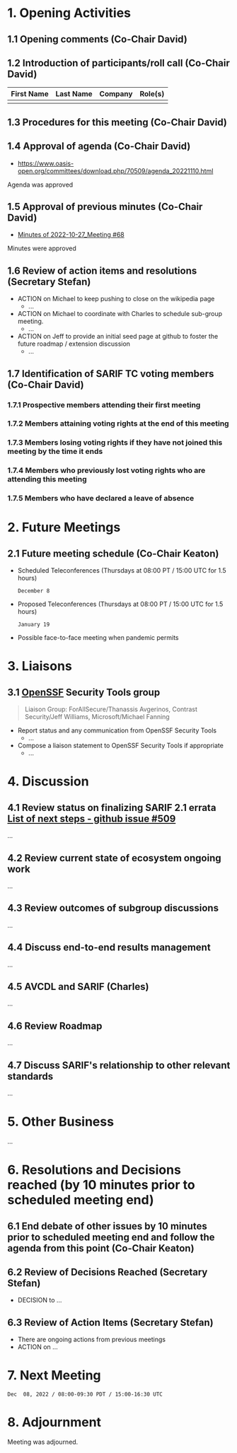# 1. Opening Activities

## 1.1 Opening comments (Co-Chair David)

## 1.2 Introduction of participants/roll call (Co-Chair David)

| First Name | Last Name | Company           | Role(s)                 |
|:-----------|:----------|:------------------|:------------------------|
|            |           |                   |                         |

## 1.3 Procedures for this meeting (Co-Chair David)

## 1.4 Approval of agenda (Co-Chair David)

* https://www.oasis-open.org/committees/download.php/70509/agenda_20221110.html

Agenda was approved

## 1.5 Approval of previous minutes (Co-Chair David)

* [Minutes of 2022-10-27_Meeting #68](https://www.oasis-open.org/committees/document.php?document_id=70508&wg_abbrev=sarif)

Minutes were approved

## 1.6 Review of action items and resolutions (Secretary Stefan)

* ACTION on Michael to keep pushing to close on the wikipedia page
  * ...
* ACTION on Michael to coordinate with Charles to schedule sub-group meeting.
  * ...
* ACTION on Jeff to provide an initial seed page at github to foster the future roadmap / extension discussion
  * ...

## 1.7 Identification of SARIF TC voting members (Co-Chair David)

### 1.7.1 Prospective members attending their first meeting

### 1.7.2 Members attaining voting rights at the end of this meeting

### 1.7.3 Members losing voting rights if they have not joined this meeting by the time it ends

### 1.7.4 Members who previously lost voting rights who are attending this meeting

### 1.7.5 Members who have declared a leave of absence

# 2. Future Meetings

## 2.1 Future meeting schedule (Co-Chair Keaton)

- Scheduled Teleconferences (Thursdays at 08:00 PT / 15:00 UTC for 1.5 hours)
    ```
    December 8
    ```
- Proposed Teleconferences (Thursdays at 08:00 PT / 15:00 UTC for 1.5 hours)
    ```
    January 19
    ```
- Possible face-to-face meeting when pandemic permits

# 3. Liaisons

## 3.1 [OpenSSF](https://openssf.org/) Security Tools group

> Liaison Group: ForAllSecure/Thanassis Avgerinos, Contrast Security/Jeff Williams, Microsoft/Michael Fanning

* Report status and any communication from OpenSSF Security Tools
  * ...
* Compose a liaison statement to OpenSSF Security Tools if appropriate
  * ...

# 4. Discussion

## 4.1 Review status on finalizing SARIF 2.1 errata [List of next steps - github issue #509](https://github.com/oasis-tcs/sarif-spec/issues/509)

...

## 4.2 Review current state of ecosystem ongoing work

...

## 4.3 Review outcomes of subgroup discussions

...

## 4.4 Discuss end-to-end results management

...

## 4.5 AVCDL and SARIF (Charles)

...

## 4.6 Review Roadmap

...

## 4.7 Discuss SARIF's relationship to other relevant standards

...

# 5. Other Business

...

# 6. Resolutions and Decisions reached (by 10 minutes prior to scheduled meeting end)

## 6.1 End debate of other issues by 10 minutes prior to scheduled meeting end and follow the agenda from this point (Co-Chair Keaton)

## 6.2 Review of Decisions Reached (Secretary Stefan)

* DECISION to ...

## 6.3 Review of Action Items (Secretary Stefan)

* There are ongoing actions from previous meetings
* ACTION on ...

# 7. Next Meeting

  ```
  Dec  08, 2022 / 08:00-09:30 PDT / 15:00-16:30 UTC
  ```

# 8. Adjournment

Meeting was adjourned.
